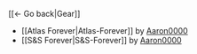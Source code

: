 [[← Go back|Gear]]

* [[Atlas Forever|Atlas-Forever]] by [Aaron0000](https://github.com/BLCM/BLCMods/tree/master/Borderlands%202%20mods/Aaron0000)
* [[S&S Forever|S&S-Forever]] by [Aaron0000](https://github.com/BLCM/BLCMods/tree/master/Borderlands%202%20mods/Aaron0000)